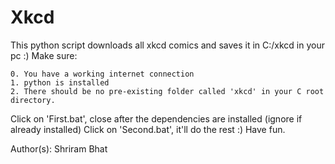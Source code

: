 # Xkcd
This python script downloads all xkcd comics and saves it in C:/xkcd in your pc :)
Make sure: 

	0. You have a working internet connection
	1. python is installed
	2. There should be no pre-existing folder called 'xkcd' in your C root directory. 


Click on 'First.bat', close after the dependencies are installed (ignore if already installed)
Click on 'Second.bat', it'll do the rest :)
Have fun.

Author(s): Shriram Bhat